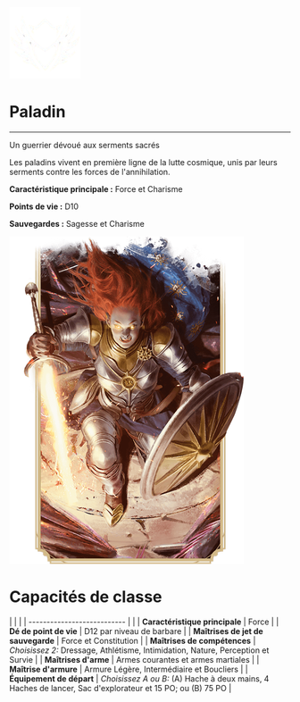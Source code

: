 <div class="icon-container">
  <img src="_media/classes/paladin.png" alt="Paladin" class="icon-title" data-no-zoom />

# Paladin <!-- {docsify-ignore} -->

</div>

---

<div class="bloc-pres">
<div class="bloc-texte">
  <div class="pres">
    <p>Un guerrier dévoué aux serments sacrés</p>
  </div>
  <div class="texte">
    <p>Les paladins vivent en première ligne de la lutte cosmique, unis par leurs serments contre les forces de l'annihilation.</p>
    <div class="summary">
      <p><strong>Caractéristique principale :</strong> Force et Charisme</p>
      <p><strong>Points de vie :</strong> D10</p>
      <p><strong>Sauvegardes :</strong> Sagesse et Charisme</p>
    </div>
  </div>
  </div>
  <img src="_media/classes/pres-paladin.png" alt="Paladin" class="img-pres" data-no-zoom />
</div>

# Capacités de classe
| | |
| --------------------------- | |
| **Caractéristique principale** | Force |
| **Dé de point de vie** | D12 par niveau de barbare |
| **Maîtrises de jet de sauvegarde** | Force et Constitution |
| **Maîtrises de compétences** | *Choisissez 2:* Dressage, Athlétisme, Intimidation, Nature, Perception et Survie |
| **Maîtrises d'arme** | Armes courantes et armes martiales |
| **Maîtrise d'armure** | Armure Légère, Intermédiaire et Boucliers |
| **Équipement de départ** | *Choisissez A ou B:* (A) Hache à deux mains, 4 Haches de lancer, Sac d'explorateur et 15 PO; ou (B) 75 PO |